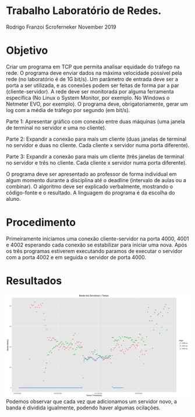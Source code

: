 Trabalho Laboratório de Redes.
================
Rodrigo Franzoi Scroferneker
November 2019

Objetivo
========

Criar um programa em TCP que permita analisar equidade do tráfego na rede. O programa deve enviar dados na máxima velocidade possível pela rede (no laboratório é de 1G bit/s). Um parâmetro de entrada deve ser a porta a ser utilizada, e as conexões podem ser feitas de forma par a par (cliente-servidor). A rede deve ser monitorada por alguma ferramenta específica (No Linux o System Monitor, por exemplo. No Windows o Netmeter EVO, por exemplo). O programa deve, obrigatoriamente, gerar um log com a média de tráfego por segundo (em bit/s).

Parte 1: Apresentar gráfico com conexão entre duas máquinas (uma janela de terminal no servidor e uma no cliente).

Parte 2: Expandir a conexão para mais um cliente (duas janelas de terminal no servidor e duas no cliente. Cada cliente x servidor numa porta diferente).

Parte 3: Expandir a conexão para mais um cliente (três janelas de terminal no servidor e três no cliente. Cada cliente x servidor numa porta diferente).

O programa deve ser apresentado ao professor de forma individual em algum momento durante a disciplina até o deadline (intervalo de aulas ou a combinar). O algoritmo deve ser explicado verbalmente, mostrando o código-fonte e o resultado. A linguagem do programa é da escolha do aluno.

Procedimento
============

Primeiramente iniciamos uma conexão cliente-servidor na porta 4000, 4001 e 4002 esperando cada conexão se estabilizar para iniciar uma nova. Após os três programas estiverem executando paramos de executar o servidor com a porta 4002 e em seguida o servidor de porta 4000.

Resultados
==========

![Banda x Tempo.](./server.png) Podemos observar que cada vez que adicionamos um servidor novo, a banda é dividida igualmente, podendo haver algumas ocilações.
